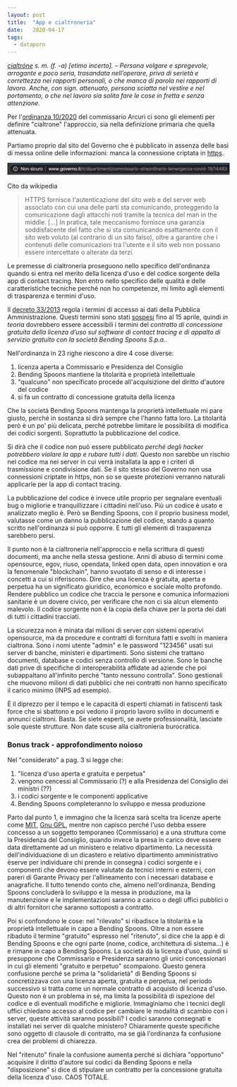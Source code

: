 ```yaml
---
layout: post
title:  "App e cialtroneria"
date:   2020-04-17
tags:
  - dataporn
---
```


*[cialtróne](http://www.treccani.it/vocabolario/cialtrone/) s. m. (f. -a) [etimo incerto]. – Persona volgare e spregevole, arrogante e poco seria, trasandata nell’operare, priva di serietà e correttezza nei rapporti personali, o che manca di parola nei rapporti di lavoro. Anche, con sign. attenuato, persona sciatta nel vestire e nel portamento, o che nel lavoro sia solita fare le cose in fretta e senza attenzione*.

Per l'[ordinanza 10/2020](http://www.governo.it/it/dipartimenti/commissario-straordinario-lemergenza-covid-19/14483) del commissario Arcuri ci sono gli elementi per definire "cialtrone" l'approccio, sia nella definizione primaria che quella attenuata.

Partiamo proprio dal sito del Governo che è pubblicato in assenza delle basi di messa online delle informazioni: manca la connessione criptata in [https](https://it.wikipedia.org/wiki/HTTPS).

![Governo senza ssl](/assets/img/photo/Governo_non-sicuro.png)

 Cito da wikipedia

> HTTPS fornisce l'autenticazione del sito web e del server web associato con cui una delle parti sta comunicando, proteggendo la comunicazione dagli attacchi noti tramite la tecnica del man in the middle. [...] In pratica, tale meccanismo fornisce una garanzia soddisfacente del fatto che si sta comunicando esattamente con il sito web voluto (al contrario di un sito falso), oltre a garantire che i contenuti delle comunicazioni tra l'utente e il sito web non possano essere intercettate o alterate da terzi.

Le premesse di cialtroneria proseguono nello specifico dell'ordinanza quando si entra nel merito della licenza d'uso e del codice sorgente della app di contact tracing. Non entro nello specifico delle qualità e delle caratteristiche tecniche perché non ho competenze, mi limito agli elementi di trasparenza e termini d'uso.

Il [decreto 33/2013](https://www.normattiva.it/uri-res/N2Ls?urn:nir:stato:decreto.legislativo:2013-03-14;33!vig=2020-04-17) regola i termini di accesso ai dati della Pubblica Amministrazione. Questi termini sono stati [sospesi](http://www.funzionepubblica.gov.it/articolo/dipartimento/03-04-2020/decreto-%E2%80%9Ccura-italia%E2%80%9D) fino al 15 aprile, quindi *in teoria* dovrebbero essere accessibili i termini del *contratto di concessione gratuita della licenza d’uso sul software di contact tracing e di appalto di servizio gratuito con la società Bending Spoons S.p.a.*.

Nell'ordinanza in 23 righe riescono a dire 4 cose diverse:

1. licenza aperta a Commissario e Presidenza del Consiglio
2. Bending Spoons mantiene la titolarità e proprietà intellettuale
3. "qualcuno" non specificato procede all'acquisizione del diritto d'autore del codice
4. si fa un contratto di concessione gratuita della licenza

Che la società Bending Spoons mantenga la proprietà intellettuale mi pare giusto, perché in sostanza si dirà sempre che l'hanno fatta loro. La titolarità però è un po' più delicata, perché potrebbe limitare le possibilità di modifica dei codici sorgenti. Soprattutto la pubblicazione del codice.

Si dirà che il codice non può essere pubblicato *perché degli hacker potrebbero violare la app e rubare tutti i dati*. Questo non sarebbe un rischio nel codice ma nei server in cui verrà installata la app e i criteri di trasmissione e condivisione dati. Se il sito stesso del Governo non usa connessioni criptate in https, non so se queste protezioni verranno naturali applicarle per la app di contact tracing.

La pubblicazione del codice è invece utile proprio per segnalare eventuali bug o migliorie e tranquillizzare i cittadini nell'uso. Più un codice è usato e analizzato meglio è. Però se Bending Spoons, con il proprio business model, valutasse come un danno la pubblicazione del codice, stando a quanto scritto nell'ordinanza si può opporre. E tutti gli elementi di trasparenza sarebbero persi.

Il punto non è la cialtroneria nell'approccio e nella scrittura di questi documenti, ma anche nella stessa gestione. Anni di abuso di termini come opensource, egov, riuso, opendata, linked open data, open innovation e ora la fenomenale "blockchain", hanno svuotato di senso e di interesse i concetti a cui si riferiscono. Dire che una licenza è gratuita, aperta e perpetua ha un significato giuridico, economico e sociale molto profondo. Rendere pubblico un codice che traccia le persone e comunica informazioni sanitarie è un dovere civico, per verificare che non ci sia alcun elemento malevolo. Il codice sorgente non è la copia della chiave per la porta dei dati di tutti i cittadini tracciati.

La sicurezza non è minata dai milioni di server con sistemi operativi opensource, ma da procedure e contratti di fornitura fatti e svolti in maniera cialtrona. Sono i nomi utente "admin" e le password "123456" usati sui server di banche, ministeri e dipartimenti. Sono sistemi che trattano documenti, database e codici senza controllo di versione. Sono le banche dati prive di specifiche di interoperabilità affidate ad aziende che poi subappaltano all'infinito perché "tanto nessuno controlla". Sono gestionali che muovono milioni di dati pubblici che nei contratti non hanno specificato il carico minimo (INPS ad esempio).

È il diprezzo per il tempo e le capacità di esperti chiamati in fatiscenti task force che si sbattono e poi vedono il proprio lavoro svilito in documenti e annunci cialtroni. Basta. Se siete esperti, se avete professionalità, lasciate sole queste strutture. Non date scuse alla cialtronieria burocratica.


### Bonus track - approfondimento noioso

Nel "considerato" a pag. 3 si legge che:

1. "licenza d'uso aperta e gratuita e perpetua"
2. vengono cencessi al Commissario (?) e alla Presidenza del Consiglio dei ministri (??)
3. i codici sorgente e le componenti applicative
4. Bending Spoons completeranno lo sviluppo e messa produzione

Parto dal punto 1, e immagino che la licenza sarà scelta tra licenze aperte come [MIT](https://en.wikipedia.org/wiki/MIT_License), [Gnu GPL](https://www.gnu.org/licenses/gpl-3.0.en.html), mentre non capisco perché l'uso debba essere concesso a un soggetto temporaneo (Commissario) e a una struttura come la Presidenza del Consiglio, quando invece la presa in carico deve essere data direttamente ad un ministero e relativo dipartimento. La necessità dell'individuazione di un dicastero e relativo dipartimento amministrativo èserve per individuare chi prende in consegna i codici sorgente e i componenti che devono essere valutate da tecnici interni e esterni, con pareri di Garante Privacy per l'allineamento con i necessari database e anagrafiche. Il tutto tenendo conto che, almeno nell'ordinanza, Bending Spoons concluderà lo sviluppo e la messa in produzione, ma la manutenzione e le implementazioni saranno a carico o degli uffici pubblici o di altri fornitori che saranno sottoposti a contratto.

Poi si confondono le cose: nel "rilevato" si ribadisce la titolarità e la proprietà intellettuale in capo a Bending Spoons. Oltre a non essere ribaduto il termine "gratuito" espresso nel "ritenuto", si dice che la app è di Bending Spoons e che ogni parte (nome, codice, architettura di sistema...) è e rimane in capo a Bending Spoons. La società dà la licenza d'uso, quindi si presuppone che Commissario e Presidenza saranno gli unici concessionari in cui gli elementi "gratuito e perpetuo" scompaiono. Questo genera confusione perché se prima la "solidarietà" di Bending Spoons si concretizzava con una licenza aperta, gratuita e perpetua, nel periodo successivo si tratta come un normale contratto di acquisto di licenza d'uso. Questo non è un problema in sé, ma limita la possibilità di ispezione del codice e di eventuali modifiche e migliorie. Immaginiamo che i tecnici degli uffici chiedano accesso al codice per cambiare le modalità di scambio con i server, queste attività saranno possibili? I codici saranno consegnati e installati nei server dii qualche ministero? Chiaramente queste specifiche sono oggetto di clausole di contratto, ma se già l'ordinanza fa confusione crea dei problemi di chiarezza.

Nel "ritenuto" finale la confusione aumenta perché si dichiara "opportuno" acquisire il diritto d'autore sui codici da Bending Spoons e nella "disposizione" si dice di stipulare un contratto per la concessione gratuita della licenza d'uso. CAOS TOTALE.
